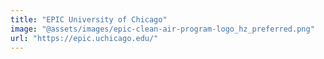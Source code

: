 ```yaml
---
title: "EPIC University of Chicago"
image: "@assets/images/epic-clean-air-program-logo_hz_preferred.png"
url: "https://epic.uchicago.edu/"
---
```

